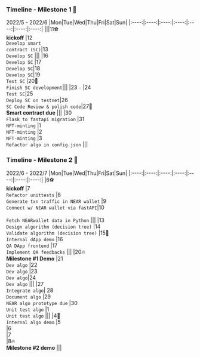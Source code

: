 ### Timeline - Milestone 1 🏁
2022/5 - 2022/6
|Mon|Tue|Wed|Thu|Fri|Sat|Sun|
|:----:|:----:|:----:|:----:|:----:|:----:|:----:|
|||11⚽<br/> **kickoff** |12<br/> `Develop smart` <br/> `contract (SC)`|13<br/> `Develop SC` |||
|16<br/> `Develop SC` |17<br/> `Develop SC`|18<br/> `Develop SC`|19<br/> `Test SC` |20📌<br/> `Finish SC development`|||
|23 `-` |24<br/> `Test SC`|25<br/>`Deploy SC on testnet`|26<br/> `SC Code Review & polish code`|27📌<br/> **Smart contract due** |||
|30<br/> `Flask to fastapi migration` |31<br/> `NFT-minting` |1<br/> `NFT-minting` |2<br/> `NFT-minting` |3<br/> `Refactor algo in config.json` |||


### Timeline - Milestone 2 🏁
2022/6 - 2022/7
|Mon|Tue|Wed|Thu|Fri|Sat|Sun|
|:----:|:----:|:----:|:----:|:----:|:----:|:----:|
|6⚽<br/> **kickoff** |7<br/> `Refactor unittests` |8<br/> `Generate txn traffic in NEAR wallet` |9<br/> `Connect w/ NEAR wallet via fastAPI`|10<br/> <br/> `Fetch NEARwallet data in Python` |||
|13<br/> `Design algorithm (decision tree)` |14<br/> `Validate algorithm (decision tree)` |15📌<br/> `Internal dApp demo` |16<br/> `QA DApp frontend`  |17<br/> `Implement QA feedbacks` |||
|20🔥 <br/> **Milestone #1 Demo** |21<br/> `Dev algo` |22<br/> `Dev algo` |23<br/> `Dev algo`|24<br/> `Dev algo` |||
|27<br/> `Integrate algo`| 28<br/> `Document algo` |29<br/> `NEAR algo prototype due` |30<br/> `Unit test algo` |1<br/> `Unit test algo` |||
|4📌<br/> `Internal algo demo` |5<br/> |6<br/> |7 <br/> |8🔥 <br/> **Milestone #2 demo** |||

